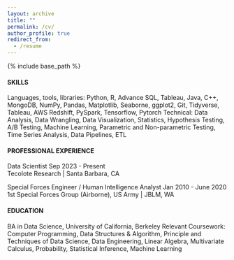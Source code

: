 ```yaml
---
layout: archive
title: ""
permalink: /cv/
author_profile: true
redirect_from:
  - /resume
---
```


{% include base_path %}

#### SKILLS 
Languages, tools, libraries: Python, R, Advance SQL, Tableau, Java, C++, MongoDB, NumPy, Pandas, Matplotlib, Seaborne, ggplot2, Git,  Tidyverse, Tableau, AWS Redshift, PySpark, Tensorflow, Pytorch
Technical: Data Analysis, Data Wrangling, Data Visualization, Statistics, Hypothesis Testing, A/B Testing, Machine Learning, Parametric and  Non-parametric Testing, Time Series Analysis, Data Pipelines, ETL 

#### PROFESSIONAL EXPERIENCE 
Data Scientist Sep 2023 - Present  
Tecolote Research | Santa Barbara, CA 

Special Forces Engineer / Human Intelligence Analyst Jan 2010 - June 2020  
1st Special Forces Group (Airborne), US Army | JBLM, WA 

#### EDUCATION 
BA in Data Science, University of California, Berkeley 
Relevant Coursework: Computer Programming, Data Structures & Algorithm, Principle and Techniques of Data Science, Data Engineering,  Linear Algebra, Multivariate Calculus, Probability, Statistical Inference, Machine Learning
